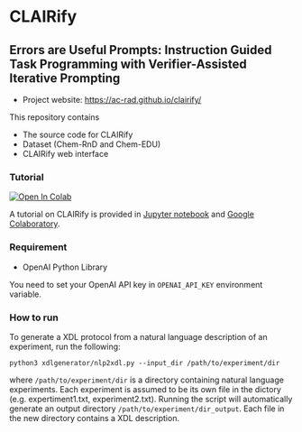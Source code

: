 # CLAIRify
## Errors are Useful Prompts: Instruction Guided Task Programming with Verifier-Assisted Iterative Prompting

- Project website: https://ac-rad.github.io/clairify/

This repository contains
- The source code for CLAIRify
- Dataset (Chem-RnD and Chem-EDU)
- CLAIRify web interface

### Tutorial
[![Open In Colab](https://colab.research.google.com/assets/colab-badge.svg)](https://colab.research.google.com/drive/110KloKECMfyp2WYa6F4OHwqgy8dll2JZ?usp=sharing)

A tutorial on CLAIRify is provided in [Jupyter notebook](https://github.com/ac-rad/xdl-generation/blob/master/tutorial.ipynb) and [Google Colaboratory](https://colab.research.google.com/drive/110KloKECMfyp2WYa6F4OHwqgy8dll2JZ?usp=sharing).

### Requirement
- OpenAI Python Library

You need to set your OpenAI API key in `OPENAI_API_KEY` environment variable.

### How to run
To generate a XDL protocol from a natural language description of an experiment, run the following: 

`python3 xdlgenerator/nlp2xdl.py --input_dir /path/to/experiment/dir` 

where `/path/to/experiment/dir` is a directory containing natural language experiments. Each experiment is assumed to be its own file in the dictory (e.g. expertiment1.txt, experiment2.txt). Running the script will automatically generate an output directory `/path/to/experiment/dir_output`. Each file in the new directory contains a XDL description.

